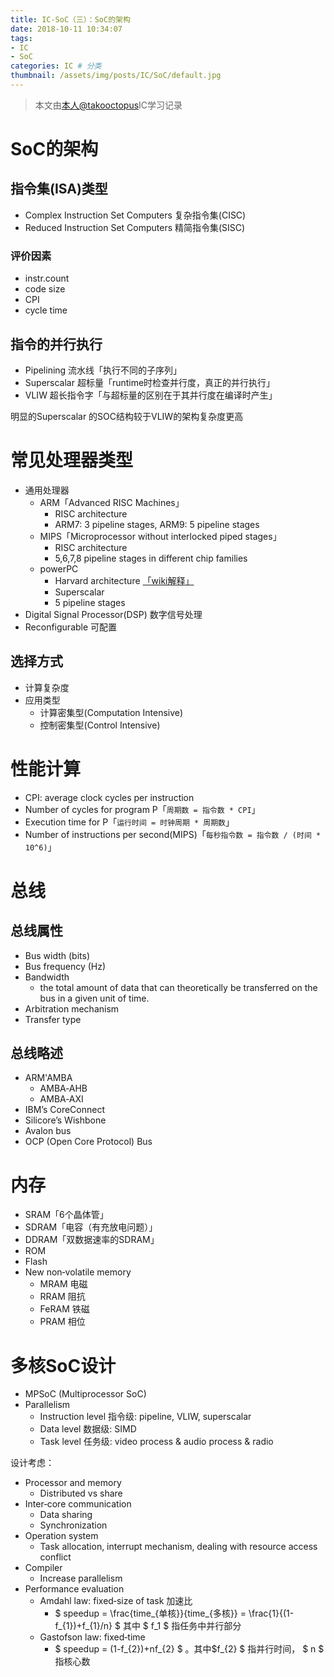 ```yaml
---
title: IC-SoC（三）：SoC的架构
date: 2018-10-11 10:34:07
tags: 
- IC
- SoC
categories: IC # 分类
thumbnail: /assets/img/posts/IC/SoC/default.jpg
---
```


>本文由[本人@takooctopus](https://takooctopus.github.io "たこ焼きのGITHUB")IC学习记录

# SoC的架构

## 指令集(ISA)类型

- Complex Instruction Set Computers 复杂指令集(CISC)
- Reduced Instruction Set Computers 精简指令集(SISC)


### 评价因素

- instr.count
- code size
- CPI
- cycle time


## 指令的并行执行

- Pipelining 流水线「执行不同的子序列」
- Superscalar 超标量「runtime时检查并行度，真正的并行执行」
- VLIW 超长指令字「与超标量的区别在于其并行度在编译时产生」


明显的Superscalar 的SOC结构较于VLIW的架构复杂度更高

# 常见处理器类型

- 通用处理器
    + ARM「Advanced RISC Machines」
        * RISC architecture
        * ARM7: 3 pipeline stages, ARM9: 5 pipeline stages
    + MIPS「Microprocessor without interlocked piped stages」
        * RISC architecture
        * 5,6,7,8 pipeline stages in different chip
families
    + powerPC
        * Harvard architecture [「wiki解释」](https://en.wikipedia.org/wiki/Harvard_architecture)
        * Superscalar
        * 5 pipeline stages
- Digital Signal Processor(DSP) 数字信号处理
- Reconfigurable 可配置


## 选择方式
- 计算复杂度
- 应用类型
    + 计算密集型(Computation Intensive)
    + 控制密集型(Control Intensive)


# 性能计算

- CPI: average clock cycles per instruction
- Number of cycles for program P「`周期数 = 指令数 * CPI`」
- Execution time for P「`运行时间 = 时钟周期 * 周期数`」
- Number of instructions per second(MIPS)「`每秒指令数 = 指令数 / (时间 * 10^6)`」


# 总线

## 总线属性
- Bus width (bits)
- Bus frequency (Hz)
- Bandwidth
    + the total amount of data that can theoretically be transferred on the bus in a given unit of time.
- Arbitration mechanism
- Transfer type


## 总线略述

- ARM'AMBA
    + AMBA‐AHB
    + AMBA‐AXI
- IBM’s CoreConnect
- Silicore’s Wishbone
- Avalon bus
- OCP (Open Core Protocol) Bus


# 内存

- SRAM「6个晶体管」
- SDRAM「电容（有充放电问题）」
- DDRAM「双数据速率的SDRAM」
- ROM
- Flash
- New non‐volatile memory 
    + MRAM 电磁
    + RRAM 阻抗
    + FeRAM 铁磁
    + PRAM 相位


# 多核SoC设计

- MPSoC (Multiprocessor SoC)
- Parallelism
    + Instruction level 指令级: pipeline, VLIW, superscalar
    + Data level 数据级: SIMD
    + Task level 任务级: video process & audio process & radio


设计考虑：
- Processor and memory
    + Distributed vs share
- Inter‐core communication
    + Data sharing
    + Synchronization
- Operation system
    + Task allocation, interrupt mechanism, dealing with resource access conflict
- Compiler
    + Increase parallelism
- Performance evaluation
    + Amdahl law: fixed‐size of task 加速比
        * $ speedup = \frac{time_{单核}}{time_{多核}} = \frac{1}{(1-f_{1})+f_{1}/n} $ 其中 $ f_1 $ 指任务中并行部分
    + Gastofson law: fixed‐time
        * $ speedup = (1-f_{2})+nf_{2} $ 。其中$f_{2} $ 指并行时间， $ n $ 指核心数
